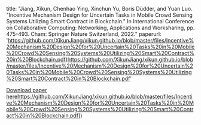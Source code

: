 title: "Jiang, Xikun, Chenhao Ying, Xinchun Yu, Boris Düdder, and Yuan Luo. "Incentive Mechanism Design for Uncertain Tasks in Mobile Crowd Sensing Systems Utilizing Smart Contract in Blockchain." In International Conference on Collaborative Computing: Networking, Applications and Worksharing, pp. 475-493. Cham: Springer Nature Switzerland, 2022."
paperurl: 'https://github.com/XikunJiang/xikun.github.io/blob/master/files/Incentive%20Mechanism%20Design%20for%20Uncertain%20Tasks%20in%20Mobile%20Crowd%20Sensing%20Systems%20Utilizing%20Smart%20Contract%20in%20Blockchain.pdf)https://github.com/XikunJiang/xikun.github.io/blob/master/files/Incentive%20Mechanism%20Design%20for%20Uncertain%20Tasks%20in%20Mobile%20Crowd%20Sensing%20Systems%20Utilizing%20Smart%20Contract%20in%20Blockchain.pdf'

[Download paper here]([https://github.com/XikunJiang/xikun.github.io/blob/master/files/Incentive%20Mechanism%20Design%20for%20Uncertain%20Tasks%20in%20Mobile%20Crowd%20Sensing%20Systems%20Utilizing%20Smart%20Contract%20in%20Blockchain.pdf)https://github.com/XikunJiang/xikun.github.io/blob/master/files/Incentive%20Mechanism%20Design%20for%20Uncertain%20Tasks%20in%20Mobile%20Crowd%20Sensing%20Systems%20Utilizing%20Smart%20Contract%20in%20Blockchain.pdf])
